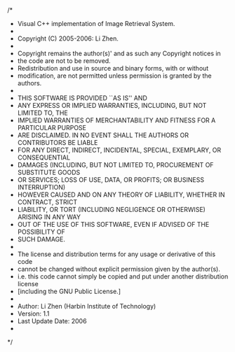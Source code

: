 /*
 * Visual C++ implementation of Image Retrieval System.
 *
 * Copyright (C) 2005-2006: Li Zhen.
 *
 * Copyright remains the author(s)' and as such any Copyright notices in
 * the code are not to be removed.
 * Redistribution and use in source and binary forms, with or without
 * modification, are not permitted unless permission is granted by the authors.
 *
 * THIS SOFTWARE IS PROVIDED ``AS IS'' AND
 * ANY EXPRESS OR IMPLIED WARRANTIES, INCLUDING, BUT NOT LIMITED TO, THE
 * IMPLIED WARRANTIES OF MERCHANTABILITY AND FITNESS FOR A PARTICULAR PURPOSE
 * ARE DISCLAIMED.  IN NO EVENT SHALL THE AUTHORS OR CONTRIBUTORS BE LIABLE
 * FOR ANY DIRECT, INDIRECT, INCIDENTAL, SPECIAL, EXEMPLARY, OR CONSEQUENTIAL
 * DAMAGES (INCLUDING, BUT NOT LIMITED TO, PROCUREMENT OF SUBSTITUTE GOODS
 * OR SERVICES; LOSS OF USE, DATA, OR PROFITS; OR BUSINESS INTERRUPTION)
 * HOWEVER CAUSED AND ON ANY THEORY OF LIABILITY, WHETHER IN CONTRACT, STRICT
 * LIABILITY, OR TORT (INCLUDING NEGLIGENCE OR OTHERWISE) ARISING IN ANY WAY
 * OUT OF THE USE OF THIS SOFTWARE, EVEN IF ADVISED OF THE POSSIBILITY OF
 * SUCH DAMAGE.
 * 
 * The license and distribution terms for any usage or derivative of this code 
 * cannot be changed without explicit permission given by the author(s).  
 * i.e. this code cannot simply be copied and put under another distribution license
 * [including the GNU Public License.]
 * 
 * Author: Li Zhen (Harbin Institute of Technology)
 * Version: 1.1
 * Last Update Date: 2006
 *
 */
